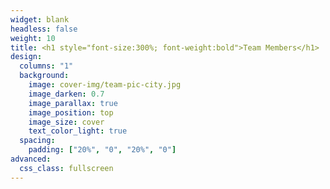 ```yaml
---
widget: blank
headless: false
weight: 10
title: <h1 style="font-size:300%; font-weight:bold">Team Members</h1>
design:
  columns: "1"
  background:
    image: cover-img/team-pic-city.jpg
    image_darken: 0.7
    image_parallax: true
    image_position: top
    image_size: cover
    text_color_light: true
  spacing:
    padding: ["20%", "0", "20%", "0"]
advanced:
  css_class: fullscreen
---
```







